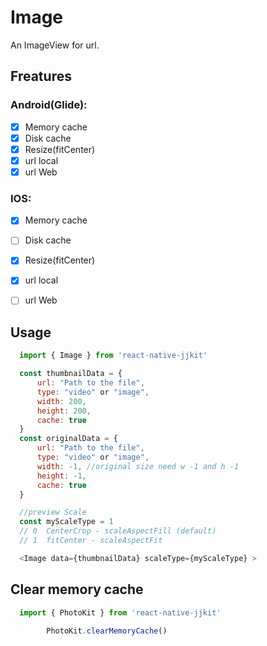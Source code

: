 # Image

An ImageView for url.

## **Freatures**

### Android(Glide):
 
- [x] Memory cache
- [x] Disk cache
- [x] Resize(fitCenter)
- [x] url local
- [x] url Web

### IOS:
- [x] Memory cache
- [ ] Disk cache
- [x] Resize(fitCenter)
- [x] url local
- [ ] url Web


## **Usage**

```javascript
  import { Image } from 'react-native-jjkit'

  const thumbnailData = {
      url: "Path to the file",
      type: "video" or "image",
      width: 200, 
      height: 200,
      cache: true
  }
  const originalData = {
      url: "Path to the file",
      type: "video" or "image",
      width: -1, //original size need w -1 and h -1
      height: -1,  
      cache: true
  }

  //preview Scale 
  const myScaleType = 1
  // 0  CenterCrop - scaleAspectFill (default)
  // 1  fitCenter - scaleAspectFit

  <Image data={thumbnailData} scaleType={myScaleType} >

```


## **Clear memory cache**

```javascript
  import { PhotoKit } from 'react-native-jjkit'

        PhotoKit.clearMemoryCache()

```